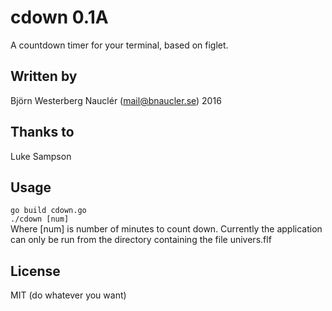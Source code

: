 # cdown 0.1A
A countdown timer for your terminal, based on figlet.

## Written by
Björn Westerberg Nauclér (mail@bnaucler.se) 2016

## Thanks to
Luke Sampson

## Usage
`go build cdown.go`  
`./cdown [num]`  
Where \[num\] is number of minutes to count down. Currently the application can only be run from the directory containing the file univers.flf

## License
MIT (do whatever you want)
